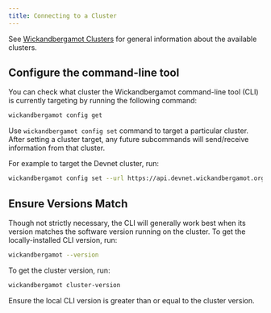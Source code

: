 ```yaml
---
title: Connecting to a Cluster
---
```


See [Wickandbergamot Clusters](../clusters.md) for general information about the
available clusters.

## Configure the command-line tool

You can check what cluster the Wickandbergamot command-line tool (CLI) is currently targeting by
running the following command:

```bash
wickandbergamot config get
```

Use `wickandbergamot config set` command to target a particular cluster. After setting
a cluster target, any future subcommands will send/receive information from that
cluster.

For example to target the Devnet cluster, run:

```bash
wickandbergamot config set --url https://api.devnet.wickandbergamot.org
```

## Ensure Versions Match

Though not strictly necessary, the CLI will generally work best when its version
matches the software version running on the cluster. To get the locally-installed
CLI version, run:

```bash
wickandbergamot --version
```

To get the cluster version, run:

```bash
wickandbergamot cluster-version
```

Ensure the local CLI version is greater than or equal to the cluster version.
